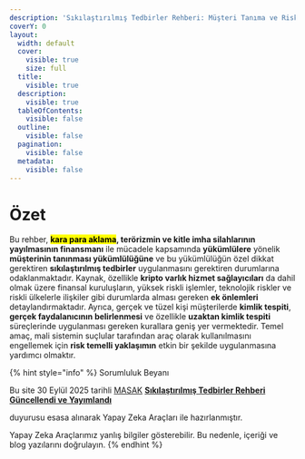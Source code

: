 ```yaml
---
description: 'Sıkılaştırılmış Tedbirler Rehberi: Müşteri Tanıma ve Risk Yönetimi'
coverY: 0
layout:
  width: default
  cover:
    visible: true
    size: full
  title:
    visible: true
  description:
    visible: true
  tableOfContents:
    visible: false
  outline:
    visible: false
  pagination:
    visible: false
  metadata:
    visible: false
---
```


# Özet

Bu rehber, <mark style="background-color:$info;">**kara para aklama**</mark>**, terörizmin ve kitle imha silahlarının yayılmasının finansmanı** ile mücadele kapsamında **yükümlülere** yönelik **müşterinin tanınması yükümlülüğüne** ve bu yükümlülüğün özel dikkat gerektiren **sıkılaştırılmış tedbirler** uygulanmasını gerektiren durumlarına odaklanmaktadır. Kaynak, özellikle **kripto varlık hizmet sağlayıcıları** da dahil olmak üzere finansal kuruluşların, yüksek riskli işlemler, teknolojik riskler ve riskli ülkelerle ilişkiler gibi durumlarda alması gereken **ek önlemleri** detaylandırmaktadır. Ayrıca, gerçek ve tüzel kişi müşterilerde **kimlik tespiti**, **gerçek faydalanıcının belirlenmesi** ve özellikle **uzaktan kimlik tespiti** süreçlerinde uygulanması gereken kurallara geniş yer vermektedir. Temel amaç, mali sistemin suçlular tarafından araç olarak kullanılmasını engellemek için **risk temelli yaklaşımın** etkin bir şekilde uygulanmasına yardımcı olmaktır.





{% hint style="info" %}
Sorumluluk Beyanı

Bu site 30 Eylül 2025 tarihli [MASAK](https://masak.hmb.gov.tr/) [**Sıkılaştırılmış Tedbirler Rehberi Güncellendi ve Yayımlandı**](blog/kuyumculuk-sektoru-masak-sikilastirilmis-tedbirler-rehberi.md)&#x20;

duyurusu esasa alınarak Yapay Zeka Araçları ile hazırlanmıştır.

Yapay Zeka Araçlarımız yanlış bilgiler gösterebilir. Bu nedenle, içeriği ve blog yazılarını doğrulayın.
{% endhint %}
